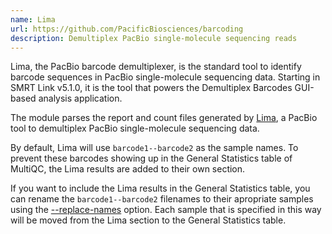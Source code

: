 ```yaml
---
name: Lima
url: https://github.com/PacificBiosciences/barcoding
description: Demultiplex PacBio single-molecule sequencing reads
---
```


Lima, the PacBio barcode demultiplexer, is the standard tool to identify barcode sequences in PacBio single-molecule sequencing data. Starting in SMRT Link v5.1.0, it is the tool that powers the Demultiplex Barcodes GUI-based analysis application.

The module parses the report and count files generated by
[Lima](https://github.com/PacificBiosciences/barcoding), a PacBio tool to
demultiplex PacBio single-molecule sequencing data.

By default, Lima will use `barcode1--barcode2` as the sample names. To prevent
these barcodes showing up in the General Statistics table of MultiQC, the Lima
results are added to their own section.

If you want to include the Lima results in the General Statistics table, you
can rename the `barcode1--barcode2` filenames to their apropriate samples using
the [--replace-names](https://multiqc.info/docs/#sample-name-replacement)
option. Each sample that is specified in this way will be moved from the Lima
section to the General Statistics table.
